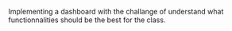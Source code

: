 Implementing a dashboard with the challange of understand what functionnalities should be the best for the class.

